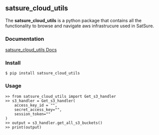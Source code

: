 ## satsure_cloud_utils

The **satsure_cloud_utils** is a python package that contains all the functionality to browse and navigate aws infrastrucure used in SatSure.

### Documentation

[satsure_cloud_utils Docs](https://docs-satsure-cloud-utils.netlify.app/)

###  Install

```
$ pip install satsure_cloud_utils  
```

### Usage

```
>> from satsure_cloud_utils import Get_s3_handler
>> s3_handler = Get_s3_handler(
    access_key_id = "",
    secret_access_key="",
    session_token=""
)
>> output = s3_handler.get_all_s3_buckets()
>> print(output)
```

